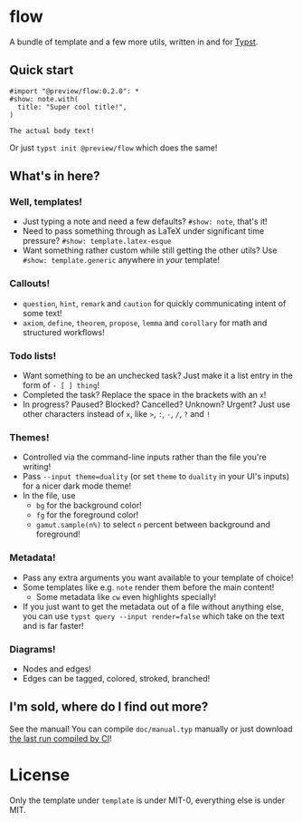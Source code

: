 # flow

A bundle of template and a few more utils, written in and for [Typst].

## Quick start

```typst
#import "@preview/flow:0.2.0": *
#show: note.with(
  title: "Super cool title!",
)

The actual body text!
```

Or just `typst init @preview/flow` which does the same!

## What's in here?

### Well, templates!

- Just typing a note and need a few defaults?
  `#show: note`, that's it!
- Need to pass something through as LaTeX
  under significant time pressure?
  `#show: template.latex-esque`
- Want something rather custom
  while still getting the other utils?
  Use `#show: template.generic` anywhere in *your* template!

### Callouts!

- `question`, `hint`, `remark` and `caution` for
  quickly communicating intent of some text!
- `axiom`, `define`, `theorem`, `propose`, `lemma` and `corollary` for
  math and structured workflows!

### Todo lists!

- Want something to be an unchecked task?
  Just make it a list entry in the form of `- [ ] thing`!
- Completed the task?
  Replace the space in the brackets with an `x`!
- In progress? Paused? Blocked? Cancelled? Unknown? Urgent?
  Just use other characters instead of `x`,
  like `>`, `:`, `-`, `/`, `?` and `!`

### Themes!

- Controlled via the command-line inputs
  rather than the file you're writing!
- Pass `--input theme=duality` (or set `theme` to `duality` in your UI's inputs)
  for a nicer dark mode theme!
- In the file, use
  - `bg` for the background color!
  - `fg` for the foreground color!
  - `gamut.sample(n%)` to select `n` percent
    between background and foreground!

### Metadata!

- Pass any extra arguments you want available to your template of choice!
- Some templates like e.g. `note` render them before the main content!
  - Some metadata like `cw` even highlights specially!
- If you just want to get the metadata out of a file
  without anything else,
  you can use `typst query --input render=false`
  which take on the text and
  is far faster!

### Diagrams!

- Nodes and edges!
- Edges can be tagged, colored, stroked, branched!

## I'm sold, where do I find out more?

See the manual!
You can compile `doc/manual.typ` manually
or just download
[the last run compiled by CI](https://github.com/MultisampledNight/flow/actions/workflows/compile-docs.yaml)!

[Typst]: https://typst.app

# License

Only the template under `template` is under MIT-0,
everything else is under MIT.
